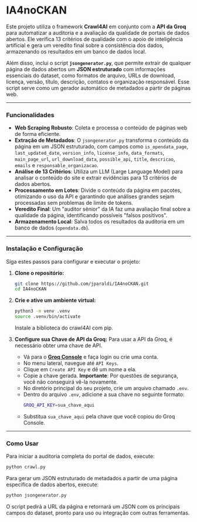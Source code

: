 # IA4noCKAN

Este projeto utiliza o framework **Crawl4AI** em conjunto com a **API da Groq** para automatizar a auditoria e a avaliação da qualidade de portais de dados abertos. Ele verifica 13 critérios de qualidade com o apoio de inteligência artificial e gera um veredito final sobre a consistência dos dados, armazenando os resultados em um banco de dados local.

Além disso, inclui o script **`jsongenerator.py`**, que permite extrair de qualquer página de dados abertos um **JSON estruturado** com informações essenciais do dataset, como formatos de arquivo, URLs de download, licença, versão, título, descrição, contatos e organização responsável. Esse script serve como um gerador automático de metadados a partir de páginas web.

---

### Funcionalidades

* **Web Scraping Robusto**: Coleta e processa o conteúdo de páginas web de forma eficiente.
* **Extração de Metadados**: O `jsongenerator.py` transforma o conteúdo da página em um JSON estruturado, com campos como `is_opendata_page`, `last_updated_date`, `version_info`, `license_info`, `data_formats`, `main_page_url`, `url_download_data`, `possible_api`, `title`, `descricao`, `emails` e `responsable_organizacao`.
* **Análise de 13 Critérios**: Utiliza um LLM (Large Language Model) para analisar o conteúdo do site e extrair evidências para 13 critérios de dados abertos.
* **Processamento em Lotes**: Divide o conteúdo da página em pacotes, otimizando o uso da API e garantindo que análises grandes sejam processadas sem problemas de limite de tokens.
* **Veredito Final**: Um "auditor sênior" da IA faz uma avaliação final sobre a qualidade da página, identificando possíveis "falsos positivos".
* **Armazenamento Local**: Salva todos os resultados da auditoria em um banco de dados (`opendata.db`).

---

### Instalação e Configuração

Siga estes passos para configurar e executar o projeto:

1.  **Clone o repositório:**
    ```bash
    git clone https://github.com/jparaldi/IA4noCKAN.git
    cd IA4noCKAN
    ```

2.  **Crie e ative um ambiente virtual:**
    ```bash
    python3 -m venv .venv
    source .venv/bin/activate
    ```

    Instale a biblioteca do crawl4AI com pip.

3.  **Configure sua Chave de API da Groq:**
    Para usar a API da Groq, é necessário obter uma chave de API.
    * Vá para o **[Groq Console](https://console.groq.com/)** e faça login ou crie uma conta.
    * No menu lateral, navegue até `API Keys`.
    * Clique em `Create API Key` e dê um nome a ela.
    * Copie a chave gerada. **Importante**: Por questões de segurança, você não conseguirá vê-la novamente.
    * No diretório principal do seu projeto, crie um arquivo chamado `.env`.
    * Dentro do arquivo `.env`, adicione a sua chave no seguinte formato:
        ```bash
        GROQ_API_KEY=sua_chave_aqui
        ```
    * Substitua `sua_chave_aqui` pela chave que você copiou do Groq Console.

---

### Como Usar

Para iniciar a auditoria completa do portal de dados, execute:

```bash
python crawl.py
```

Para gerar um JSON estruturado de metadados a partir de uma página específica de dados abertos, execute:

```bash
python jsongenerator.py
```

O script pedirá a URL da página e retornará um JSON com os principais campos do dataset, pronto para uso ou integração com outras ferramentas.